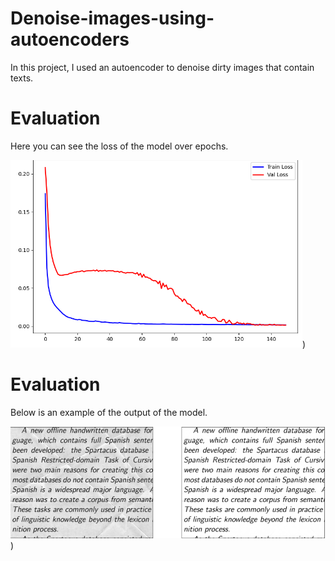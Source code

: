 # Denoise-images-using-autoencoders
In this project, I used an autoencoder to denoise dirty images that contain texts.


# Evaluation
Here you can see the loss of the model over epochs.

[![Loss over epochs](https://github.com/kian79/Denoise-images-using-autoencoders/blob/main/Loss.png)](https://github.com/kian79/Denoise-images-using-autoencoders/blob/main/Loss.png))


# Evaluation
Below is an example of the output of the model.

[![Model output example](https://github.com/kian79/Denoise-images-using-autoencoders/blob/main/Output.png)](https://github.com/kian79/Denoise-images-using-autoencoders/blob/main/Output.png))

